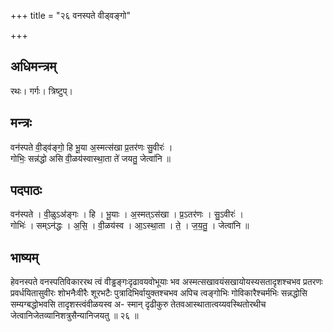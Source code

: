 +++
title = "२६ वनस्पते वीड्वङ्गो"

+++
## अधिमन्त्रम्
रथः। गर्गः। त्रिष्टुप्।

## मन्त्रः
वन॑स्पते वी॒ड्व॑ङ्गो॒ हि भू॒या अ॒स्मत्स॑खा प्र॒तर॑णः सु॒वीरः॑ ।  
गोभिः॒ सन्न॑द्धो असि वी॒ळय॑स्वास्था॒ता ते॑ जयतु॒ जेत्वा॑नि ॥

## पदपाठः
वन॑स्पते । वी॒ळुऽअ॑ङ्गः । हि । भू॒याः । अ॒स्मत्ऽस॑खा । प्र॒ऽतर॑णः । सु॒ऽवीरः॑ ।  
गोभिः॑ । सम्ऽन॑द्धः । अ॒सि॒ । वी॒ळय॑स्व । आ॒ऽस्था॒ता । ते॒ । ज॒य॒तु॒ । जेत्वा॑नि ॥

## भाष्यम्
हेवनस्पते वनस्पतिविकाररथ त्वं वीड्ढङ्गःदृढावयवोभूयाः भव अस्मत्सखावयंसखायोयस्यसतादृशश्चभव प्रतरणः प्रवर्धयितासुवीरः शोभनैःवीरैः शूरभटैः पुत्रादिभिर्वायुक्तश्चभव अपिच त्वङ्गोभिः गोविकारैश्चर्मभिः सन्नद्धोसि सम्यग्बद्धोभवसि तादृशस्त्वंवीळयस्व अ- स्मान् दृढीकुरु तेतवआस्थातात्वय्यवस्थितोरथीच जेत्वानिजेतव्यानिशत्रुसैन्यानिजयतु ॥ २६ ॥
